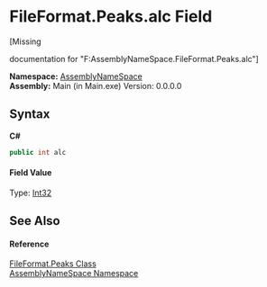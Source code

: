 # FileFormat.Peaks.alc Field
 

\[Missing <summary> documentation for "F:AssemblyNameSpace.FileFormat.Peaks.alc"\]

**Namespace:**&nbsp;<a href="6bcc80ef-5cfd-db5f-1eb2-7297d1c16397">AssemblyNameSpace</a><br />**Assembly:**&nbsp;Main (in Main.exe) Version: 0.0.0.0

## Syntax

**C#**<br />
``` C#
public int alc
```


#### Field Value
Type: <a href="http://msdn2.microsoft.com/en-us/library/td2s409d" target="_blank">Int32</a>

## See Also


#### Reference
<a href="95952360-346f-6123-1094-b7f244704c71">FileFormat.Peaks Class</a><br /><a href="6bcc80ef-5cfd-db5f-1eb2-7297d1c16397">AssemblyNameSpace Namespace</a><br />